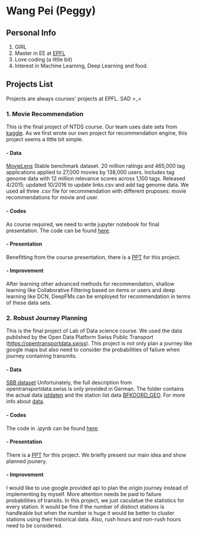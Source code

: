 # Wang Pei (Peggy)

## Personal Info
1. GIRL
2. Master in EE at [EPFL](https://www.epfl.ch/)
3. Love coding (a little bit)
4. Interest in Machine Learning, Deep Learning and food.

## Projects List
Projects are always courses' projects at EPFL. SAD >_<
### 1. Movie Recommendation
This is the final project of NTDS course. Our team uses date sets from [kaggle](kaggle.com). As we first wrote our own project for recommendation engine, this project seems a little bit simple. 
#### - Data
[MovieLens](https://grouplens.org/datasets/movielens/20m/)
Stable benchmark dataset. 20 million ratings and 465,000 tag applications applied to 27,000 movies by 138,000 users. Includes tag genome data with 12 million relevance scores across 1,100 tags. Released 4/2015; updated 10/2016 to update links.csv and add tag genome data.
We used all three .csv file for recommendation with different pruposes: movie recommendations for movie and user.
#### - Codes
As course required, we need to write jupyter notebook for final presentation. The code can be found [here](https://github.com/peggy95/movie_recommendation/tree/master/code).
#### - Presentation
Benefitting from the course presentation, there is a [PPT](https://github.com/peggy95/movie_recommendation/blob/master/ppt.key) for this project.
#### - Improvement
After learning other advanced methods for recommendation, shallow learning like Collaborative Filtering based on items or users and deep learning like DCN, DeepFMs can be employed for recommendation in terms of these data sets. 

### 2. Robust Journey Planning
This is the final project of Lab of Data science course. We used the data published by the Open Data Platform Swiss Public Transport (<https://opentransportdata.swiss>). This project is not only plan a journey like google maps but also need to consider the probabilities of failure when journey containing transmits.
#### - Data
[SBB dataset](<https://opentransportdata.swiss>)
Unfortunately, the full description from opentransportdata.swiss is only provided in German. The folder contains the actual data [istdaten](<https://opentransportdata.swiss/en/dataset/istdaten>) and the station list data [BFKOORD_GEO](https://opentransportdata.swiss/de/cookbook/hafas-rohdaten-format-hrdf/#Abgrenzung). For more info about [data](https://github.com/peggy95/route_planning/edit/master).
#### - Codes
The code in .ipynb can be found [here](https://github.com/peggy95/route_planning/blob/master/final_deliverable.ipynb).
#### - Presentation
There is a [PPT](https://github.com/peggy95/route_planning/blob/master/presentation_Dslab.pdf) for this project. We briefly present our main idea and show planned jounery.
#### - Improvement
I would like to use google provided api to plan the origin journey instead of implementing by myself. More attention needs be paid to failure probabilities of transits. In this project, we just caculatue the statistics for every station. It would be fine if the number of distinct stations is handleable but when the number is huge it would be better to cluster stations using their historical data. Also, rush hours and non-rush hours need to be considered.
